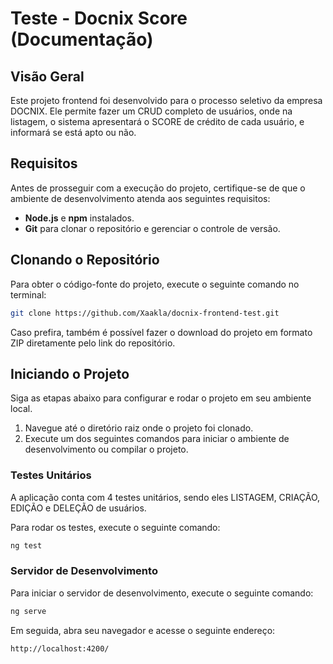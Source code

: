 # Teste - Docnix Score (Documentação)

## Visão Geral

Este projeto frontend foi desenvolvido para o processo seletivo da empresa DOCNIX. Ele permite fazer um CRUD completo de usuários,
onde na listagem, o sistema apresentará o SCORE de crédito de cada usuário, e informará se está apto ou não.

## Requisitos

Antes de prosseguir com a execução do projeto, certifique-se de que o ambiente de desenvolvimento atenda aos seguintes requisitos:

- **Node.js** e **npm** instalados.
- **Git** para clonar o repositório e gerenciar o controle de versão.

## Clonando o Repositório

Para obter o código-fonte do projeto, execute o seguinte comando no terminal:

```bash
git clone https://github.com/Xaakla/docnix-frontend-test.git
```

Caso prefira, também é possível fazer o download do projeto em formato ZIP diretamente pelo link do repositório.

## Iniciando o Projeto

Siga as etapas abaixo para configurar e rodar o projeto em seu ambiente local.

1. Navegue até o diretório raiz onde o projeto foi clonado.
2. Execute um dos seguintes comandos para iniciar o ambiente de desenvolvimento ou compilar o projeto.

### Testes Unitários

A aplicação conta com 4 testes unitários, sendo eles LISTAGEM, CRIAÇÃO, EDIÇÃO e DELEÇÃO de usuários.

Para rodar os testes, execute o seguinte comando:

```bash
ng test
```

### Servidor de Desenvolvimento

Para iniciar o servidor de desenvolvimento, execute o seguinte comando:

```bash
ng serve
```

Em seguida, abra seu navegador e acesse o seguinte endereço:

```
http://localhost:4200/
```

